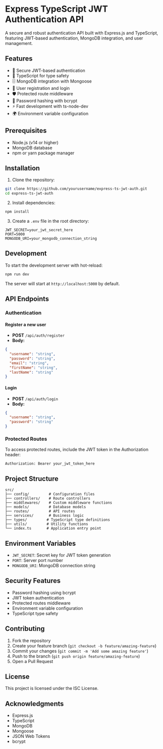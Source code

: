 # Express TypeScript JWT Authentication API

A secure and robust authentication API built with Express.js and TypeScript, featuring JWT-based authentication, MongoDB integration, and user management.

## Features

- 🔐 Secure JWT-based authentication
- 📝 TypeScript for type safety
- 🗄️ MongoDB integration with Mongoose
- 👤 User registration and login
- 🛡️ Protected route middleware
- 🔑 Password hashing with bcrypt
- ⚡ Fast development with ts-node-dev
- 🌍 Environment variable configuration

## Prerequisites

- Node.js (v14 or higher)
- MongoDB database
- npm or yarn package manager

## Installation

1. Clone the repository:
```bash
git clone https://github.com/yourusername/express-ts-jwt-auth.git
cd express-ts-jwt-auth
```

2. Install dependencies:
```bash
npm install
```

3. Create a `.env` file in the root directory:
```
JWT_SECRET=your_jwt_secret_here
PORT=5000
MONGODB_URI=your_mongodb_connection_string
```

## Development

To start the development server with hot-reload:

```bash
npm run dev
```

The server will start at `http://localhost:5000` by default.

## API Endpoints

### Authentication

#### Register a new user
- **POST** `/api/auth/register`
- **Body:**
```json
{
  "username": "string",
  "password": "string",
  "email": "string",
  "firstName": "string",
  "lastName": "string"
}
```

#### Login
- **POST** `/api/auth/login`
- **Body:**
```json
{
  "username": "string",
  "password": "string"
}
```

### Protected Routes

To access protected routes, include the JWT token in the Authorization header:
```
Authorization: Bearer your_jwt_token_here
```

## Project Structure

```
src/
├── config/         # Configuration files
├── controllers/    # Route controllers
├── middlewares/    # Custom middleware functions
├── models/         # Database models
├── routes/         # API routes
├── services/       # Business logic
├── types/         # TypeScript type definitions
├── utils/         # Utility functions
└── index.ts       # Application entry point
```

## Environment Variables

- `JWT_SECRET`: Secret key for JWT token generation
- `PORT`: Server port number
- `MONGODB_URI`: MongoDB connection string

## Security Features

- Password hashing using bcrypt
- JWT token authentication
- Protected routes middleware
- Environment variable configuration
- TypeScript type safety

## Contributing

1. Fork the repository
2. Create your feature branch (`git checkout -b feature/amazing-feature`)
3. Commit your changes (`git commit -m 'Add some amazing feature'`)
4. Push to the branch (`git push origin feature/amazing-feature`)
5. Open a Pull Request

## License

This project is licensed under the ISC License.

## Acknowledgments

- Express.js
- TypeScript
- MongoDB
- Mongoose
- JSON Web Tokens
- bcrypt

